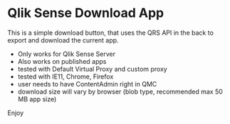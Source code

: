 # Qlik Sense Download App

This is a simple download button, that uses the QRS API in the back to export and download the current app.

* Only works for Qlik Sense Server
* Also works on published apps
* tested with Default Virtual Proxy and custom proxy
* tested with IE11, Chrome, Firefox 
* user needs to have ContentAdmin right in QMC
* download size will vary by browser (blob type, recommended max 50 MB app size)

Enjoy
